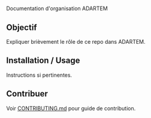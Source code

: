 # <adartem-doc>

Documentation d'organisation ADARTEM

## Objectif

Expliquer brièvement le rôle de ce repo dans ADARTEM.

## Installation / Usage

Instructions si pertinentes.

## Contribuer

Voir [CONTRIBUTING.md](../adartem-docs/CONTRIBUTING.md) pour guide de contribution.
